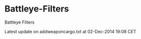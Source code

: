 Battleye-Filters
================

Battleye Filters

Latest update on addweaponcargo.txt at 02-Dec-2014 19:08 CET
